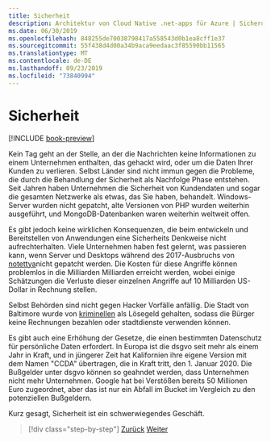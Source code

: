 ```yaml
---
title: Sicherheit
description: Architektur von Cloud Native .net-apps für Azure | Sicherung
ms.date: 06/30/2019
ms.openlocfilehash: 848255de70038798417a558543d0b1ea8cff1e37
ms.sourcegitcommit: 55f438d4d00a34b9aca9eedaac3f85590bb11565
ms.translationtype: MT
ms.contentlocale: de-DE
ms.lasthandoff: 09/23/2019
ms.locfileid: "73840994"
---
```

# <a name="security"></a>Sicherheit

[!INCLUDE [book-preview](../../../includes/book-preview.md)]

Kein Tag geht an der Stelle, an der die Nachrichten keine Informationen zu einem Unternehmen enthalten, das gehackt wird, oder um die Daten Ihrer Kunden zu verlieren. Selbst Länder sind nicht immun gegen die Probleme, die durch die Behandlung der Sicherheit als Nachfolge Phase entstehen. Seit Jahren haben Unternehmen die Sicherheit von Kundendaten und sogar die gesamten Netzwerke als etwas, das Sie haben, behandelt. Windows-Server wurden nicht gepatcht, alte Versionen von PHP wurden weiterhin ausgeführt, und MongoDB-Datenbanken waren weiterhin weltweit offen.

Es gibt jedoch keine wirklichen Konsequenzen, die beim entwickeln und Bereitstellen von Anwendungen eine Sicherheits Denkweise nicht aufrechterhalten. Viele Unternehmen haben fest gelernt, was passieren kann, wenn Server und Desktops während des 2017-Ausbruchs von [notettya](https://www.wired.com/story/notpetya-cyberattack-ukraine-russia-code-crashed-the-world/)nicht gepatcht werden. Die Kosten für diese Angriffe können problemlos in die Milliarden Milliarden erreicht werden, wobei einige Schätzungen die Verluste dieser einzelnen Angriffe auf 10 Milliarden US-Dollar in Rechnung stellen.

Selbst Behörden sind nicht gegen Hacker Vorfälle anfällig. Die Stadt von Baltimore wurde von [kriminellen](https://www.vox.com/recode/2019/5/21/18634505/baltimore-ransom-robbinhood-mayor-jack-young-hackers) als Lösegeld gehalten, sodass die Bürger keine Rechnungen bezahlen oder stadtdienste verwenden können.

Es gibt auch eine Erhöhung der Gesetze, die einen bestimmten Datenschutz für persönliche Daten erfordert. In Europa ist die dsgvo seit mehr als einem Jahr in Kraft, und in jüngerer Zeit hat Kalifornien ihre eigene Version mit dem Namen "CCDA" übertragen, die in Kraft tritt, den 1. Januar 2020. Die Bußgelder unter dsgvo können so geahndet werden, dass Unternehmen nicht mehr Unternehmen. Google hat bei Verstößen bereits 50 Millionen Euro zugeordnet, aber das ist nur ein Abfall im Bucket im Vergleich zu den potenziellen Bußgeldern.

Kurz gesagt, Sicherheit ist ein schwerwiegendes Geschäft.

>[!div class="step-by-step"]
>[Zurück](identity-server.md)
>[Weiter](azure-security.md)
